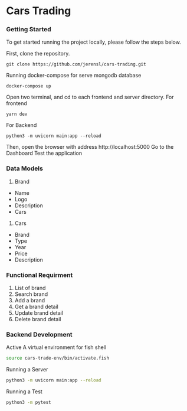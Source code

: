 # Cars Trading

### Getting Started
To get started running the project locally, please follow the steps below.

First, clone the repository.
```
git clone https://github.com/jerensl/cars-trading.git
```

Running docker-compose for serve mongodb database
```
docker-compose up

```

Open two terminal, and cd to each frontend and server directory.
For frontend
```
yarn dev
```

For Backend
```
python3 -m uvicorn main:app --reload
```

Then, open the browser with address http://localhost:5000
Go to the Dashboard
Test the application 

### Data Models
1. Brand
- Name
- Logo
- Description
- Cars

1. Cars
- Brand
- Type
- Year
- Price
- Description

### Functional Requirment
1. List of brand
2. Search brand
3. Add a brand
4. Get a brand detail
5. Update brand detail
6. Delete brand detail


### Backend Development

Active A virtual environment for fish shell
```bash
source cars-trade-env/bin/activate.fish
```

Running a Server
```bash
python3 -m uvicorn main:app --reload
```

Running a Test
```bash
python3 -m pytest
```